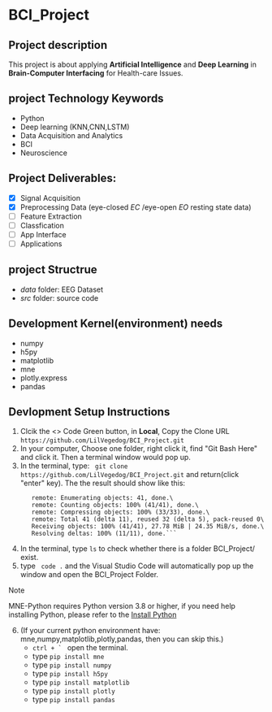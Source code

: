 # BCI_Project

## Project description
This project is about applying **Artificial Intelligence** and **Deep Learning** in **Brain-Computer Interfacing** for Health-care Issues.

## project Technology Keywords
- Python
- Deep learning (KNN,CNN,LSTM)
- Data Acquisition and Analytics
- BCI
- Neuroscience

## Project Deliverables:
- [x]  Signal Acquisition
- [x]  Preprocessing Data (eye-closed *EC* /eye-open *EO*  resting state data) 
- [ ]  Feature Extraction
- [ ]  Classfication
- [ ]  App Interface
- [ ]  Applications

## project Structrue
- *data* folder: EEG Dataset
- *src* folder: source code

## Development Kernel(environment) needs
- numpy
- h5py
- matplotlib
- mne
- plotly.express
- pandas

## Devlopment Setup Instructions
  1. Clcik the <> Code Green button, in **Local**, Copy the Clone URL ```https://github.com/LilVegedog/BCI_Project.git```
  2. In your computer, Choose one folder, right click it, find "Git Bash Here" and click it. Then a terminal window would pop up.
  3. In the terminal, type:
     ``` git clone https://github.com/LilVegedog/BCI_Project.git```
     and return(click "enter" key). The the result should show like this:
     ``` Cloning into 'BCI_Project'...\
        remote: Enumerating objects: 41, done.\
        remote: Counting objects: 100% (41/41), done.\
        remote: Compressing objects: 100% (33/33), done.\
        remote: Total 41 (delta 11), reused 32 (delta 5), pack-reused 0\
        Receiving objects: 100% (41/41), 27.78 MiB | 24.35 MiB/s, done.\
        Resolving deltas: 100% (11/11), done.```
  4. In the terminal, type  ``` ls ``` to check whether there is a folder BCI_Project/ exist.
  5. type ``` code .``` and the Visual Studio Code will automatically pop up the window and open the BCI_Project Folder.
     
> [!NOTE]  
> MNE-Python requires Python version 3.8 or higher, if you need help installing Python, please refer to the [Install Python](https://pip.pypa.io/en/stable/installation/)

6. (If your current python environment have: mne,numpy,matplotlib,plotly,pandas, then you can skip this.)
     - ```ctrl + ` ``` open the terminal.
     - type ```pip install mne ```
     - type ```pip install numpy ```
     - type ```pip install h5py ```
     - type ```pip install matplotlib ```
     - type ```pip install plotly ```
     - type ```pip install pandas ```
  
